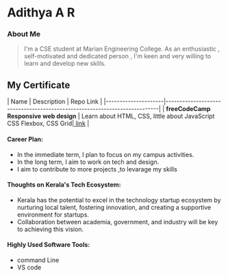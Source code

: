 # Adithya A R

### About Me

>I'm a CSE student at Marian Engineering College. As an enthusiastic , self-motivated and dedicated person , I'm keen and very willing to learn and develop new skills.

## My Certificate

| Name                | Description                                                                  | Repo Link                                                      |
|---------------------|---------------------------------------------------------------------------|
| **freeCodeCamp Responsive web design**        |  Learn about HTML, CSS, little about JavaScript
CSS Flexbox, CSS Grid|[ link](https://www.freecodecamp.org/certification/Adithya01/responsive-web-design)   |

#### Career Plan:

- In the immediate term, I plan to focus on my campus activities.
- In the long term, I aim to work on tech and design.
- I aim to contribute to more projects ,to levarage my skills

#### Thoughts on Kerala's Tech Ecosystem:

- Kerala has the potential to excel in the technology startup ecosystem by nurturing local talent, fostering innovation, and creating a supportive environment for startups.
- Collaboration between academia, government, and industry will be key to achieving this vision.

#### Highly Used Software Tools:

- command Line
- VS code
